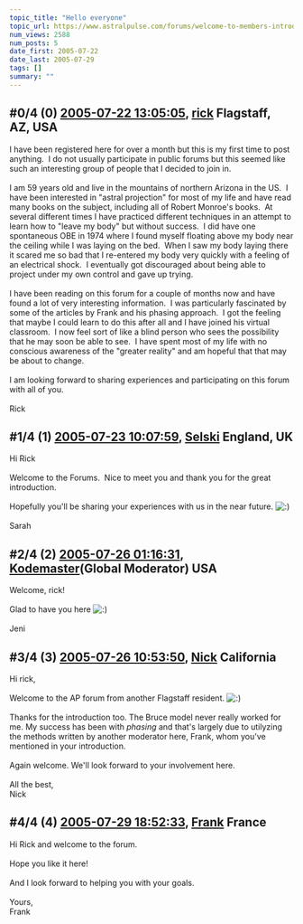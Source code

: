 ```yaml
---
topic_title: "Hello everyone"
topic_url: https://www.astralpulse.com/forums/welcome-to-members-introductions!/hello-everyone-19919
num_views: 2588
num_posts: 5
date_first: 2005-07-22
date_last: 2005-07-29
tags: []
summary: ""
---
```


## \#0/4 (0) [2005-07-22 13:05:05](https://www.astralpulse.com/forums/index.php?msg=170987), [rick](https://www.astralpulse.com/forums/profile/?u=9245) Flagstaff, AZ, USA ##
<section>
I have been registered here for over a month but this is my first time to post anything.  I do not usually participate in public forums but this seemed like such an interesting group of people that I decided to join in.
<br>
<br>
I am 59 years old and live in the mountains of northern Arizona in the US.  I have been interested in "astral projection" for most of my life and have read many books on the subject, including all of Robert Monroe's books.  At several different times I have practiced different techniques in an attempt to learn how to "leave my body" but without success.  I did have one spontaneous OBE in 1974 where I found myself floating above my body near the ceiling while I was laying on the bed.  When I saw my body laying there it scared me so bad that I re-entered my body very quickly with a feeling of an electrical shock.  I eventually got discouraged about being able to project under my own control and gave up trying.
<br>
<br>
I have been reading on this forum for a couple of months now and have found a lot of very interesting information.  I was particularly fascinated by some of the articles by Frank and his phasing approach.  I got the feeling that maybe I could learn to do this after all and I have joined his virtual classroom.  I now feel sort of like a blind person who sees the possibility that he may soon be able to see.  I have spent most of my life with no conscious awareness of the "greater reality" and am hopeful that that may be about to change.
<br>
<br>
I am looking forward to sharing experiences and participating on this forum with all of you.
<br>
<br>
Rick
</section>

## \#1/4 (1) [2005-07-23 10:07:59](https://www.astralpulse.com/forums/index.php?msg=171062), [Selski](https://www.astralpulse.com/forums/profile/?u=6012) England, UK ##
<section>
Hi Rick
<br>
<br>
Welcome to the Forums.  Nice to meet you and thank you for the great introduction.
<br>
<br>
Hopefully you'll be sharing your experiences with us in the near future.
<img alt=":)" class="smiley" src="https://www.astralpulse.com/forums/Smileys/fugue/smiley.png" title="Smiley"/>
<br>
<br>
Sarah
</section>

## \#2/4 (2) [2005-07-26 01:16:31](https://www.astralpulse.com/forums/index.php?msg=171277), [Kodemaster](https://www.astralpulse.com/forums/profile/?u=426)(Global Moderator) USA ##
<section>
Welcome, rick!
<br>
<br>
Glad to have you here
<img alt=":)" class="smiley" src="https://www.astralpulse.com/forums/Smileys/fugue/smiley.png" title="Smiley"/>
<br>
<br>
Jeni
</section>

## \#3/4 (3) [2005-07-26 10:53:50](https://www.astralpulse.com/forums/index.php?msg=171302), [Nick](https://www.astralpulse.com/forums/profile/?u=2080) California ##
<section>
Hi rick,
<br>
<br>
Welcome to the AP forum from another Flagstaff resident.
<img alt=":)" class="smiley" src="https://www.astralpulse.com/forums/Smileys/fugue/smiley.png" title="Smiley"/>
<br>
<br>
Thanks for the introduction too. The Bruce model never really worked for me. My success has been with
<i>
 phasing
</i>
and that's largely due to utilyzing the methods written by another moderator here, Frank, whom you've mentioned in your introduction.
<br>
<br>
Again welcome. We'll look forward to your involvement here.
<br>
<br>
All the best,
<br>
Nick
</section>

## \#4/4 (4) [2005-07-29 18:52:33](https://www.astralpulse.com/forums/index.php?msg=171599), [Frank](https://www.astralpulse.com/forums/profile/?u=359) France ##
<section>
Hi Rick and welcome to the forum.
<br>
<br>
Hope you like it here!
<br>
<br>
And I look forward to helping you with your goals.
<br>
<br>
Yours,
<br>
Frank
</section>